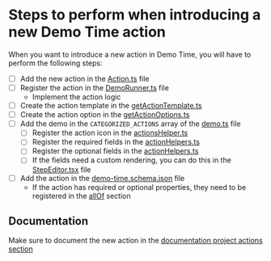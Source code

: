 # Steps to perform when introducing a new Demo Time action

When you want to introduce a new action in Demo Time, you will have to perform the following steps:

- [ ] Add the new action in the [Action.ts](./packages/common/src/models/Action.ts) file
- [ ] Register the action in the [DemoRunner.ts](./apps/vscode-extension/src/services/DemoRunner.ts)
      file
  - Implement the action logic
- [ ] Create the action template in the
      [getActionTemplate.ts](apps/vscode-extension/src/utils/getActionTemplate.ts)
- [ ] Create the action option in the
      [getActionOptions.ts](apps/vscode-extension/src/utils/getActionOptions.ts)
- [ ] Add the demo in the `CATEGORIZED_ACTIONS` array of the
      [demo.ts](apps/webviews/src/types/demo.ts) file
  - [ ] Register the action icon in the
        [actionsHelper.ts](./apps/webviews/src/utils/actionHelpers.ts#L3)
  - [ ] Register the required fields in the
        [actionHelpers.ts](./apps/webviews/src/utils/actionHelpers.ts#L118)
  - [ ] Register the optional fields in the
        [actionHelpers.ts](./apps/webviews/src/utils/actionHelpers.ts#L174)
  - [ ] If the fields need a custom rendering, you can do this in the
        [StepEditor.tsx](apps/webviews/src/components/step/StepEditor.tsx) file
- [ ] Add the action in the [demo-time.schema.json](./docs/public/demo-time.schema.json#L61) file
  - If the action has required or optional properties, they need to be registered in the
    [allOf](./docs/public/demo-time.schema.json#L125) section

## Documentation

Make sure to document the new action in the
[documentation project actions section](./docs/src/content/docs/actions)
